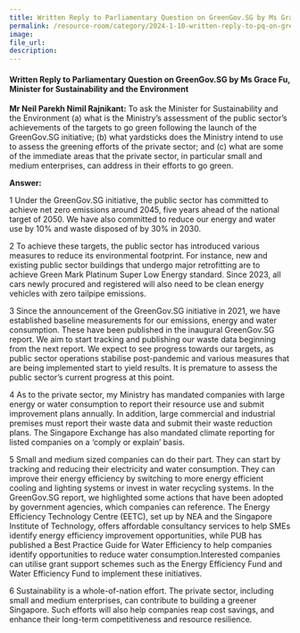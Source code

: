 ```yaml
---
title: Written Reply to Parliamentary Question on GreenGov.SG by Ms Grace Fu, Minister for Sustainability and the Environment
permalink: /resource-room/category/2024-1-10-written-reply-to-pq-on-greengovsg/
image:
file_url:
description:
---
```

 
#### Written Reply to Parliamentary Question on GreenGov.SG by Ms Grace Fu, Minister for Sustainability and the Environment

**Mr Neil Parekh Nimil Rajnikant:** To ask the Minister for Sustainability and the Environment (a) what is the Ministry’s assessment of the public sector’s achievements of the targets to go green following the launch of the GreenGov.SG initiative; (b) what yardsticks does the Ministry intend to use to assess the greening efforts of the private sector; and (c) what are some of the immediate areas that the private sector, in particular small and medium enterprises, can address in their efforts to go green.  

**Answer:**  

1 Under the GreenGov.SG initiative, the public sector has committed to achieve net zero emissions around 2045, five years ahead of the national target of 2050. We have also committed to reduce our energy and water use by 10% and waste disposed of by 30% in 2030.  

2 To achieve these targets, the public sector has introduced various measures to reduce its environmental footprint. For instance, new and existing public sector buildings that undergo major retrofitting are to achieve Green Mark Platinum Super Low Energy standard. Since 2023, all cars newly procured and registered will also need to be clean energy vehicles with zero tailpipe emissions.  

3 Since the announcement of the GreenGov.SG initiative in 2021, we have established baseline measurements for our emissions, energy and water consumption. These have been published in the inaugural GreenGov.SG report. We aim to start tracking and publishing our waste data beginning from the next report. We expect to see progress towards our targets, as public sector operations stabilise post-pandemic and various measures that are being implemented start to yield results. It is premature to assess the public sector’s current progress at this point.  

4 As to the private sector, my Ministry has mandated companies with large energy or water consumption to report their resource use and submit improvement plans annually. In addition, large commercial and industrial premises must report their waste data and submit their waste reduction plans. The Singapore Exchange has also mandated climate reporting for listed companies on a ‘comply or explain’ basis.  

5 Small and medium sized companies can do their part. They can start by tracking and reducing their electricity and water consumption. They can improve their energy efficiency by switching to more energy efficient cooling and lighting systems or invest in water recycling systems. In the GreenGov.SG report, we highlighted some actions that have been adopted by government agencies, which companies can reference. The Energy Efficiency Technology Centre (EETC), set up by NEA and the Singapore Institute of Technology, offers affordable consultancy services to help SMEs identify energy efficiency improvement opportunities, while PUB has published a Best Practice Guide for Water Efficiency to help companies identify opportunities to reduce water consumption.Interested companies can utilise grant support schemes such as the Energy Efficiency Fund and Water Efficiency Fund to implement these initiatives.  

6 Sustainability is a whole-of-nation effort. The private sector, including small and medium enterprises, can contribute to building a greener Singapore. Such efforts will also help companies reap cost savings, and enhance their long-term competitiveness and resource resilience.  
